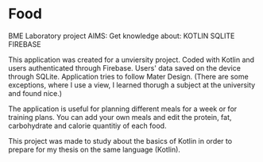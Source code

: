 # Food
BME Laboratory project
AIMS:
Get knowledge about:
  KOTLIN
  SQLITE
  FIREBASE
  
 This application was created for a unviersity project.
 Coded with Kotlin and users authenticated through Firebase.
 Users' data saved on the device through SQLite.
 Application tries to follow Mater Design. (There are some exceptions, where I use a view, I learned thorugh a subject at the university and found nice.)
 
 The application is useful for planning different meals for a week or for training plans. You can add your own meals and edit the protein, fat, carbohydrate and calorie quantitiy of each food.
 
This project was made to study about the basics of Kotlin in order to prepare for my thesis on the same language (Kotlin).

